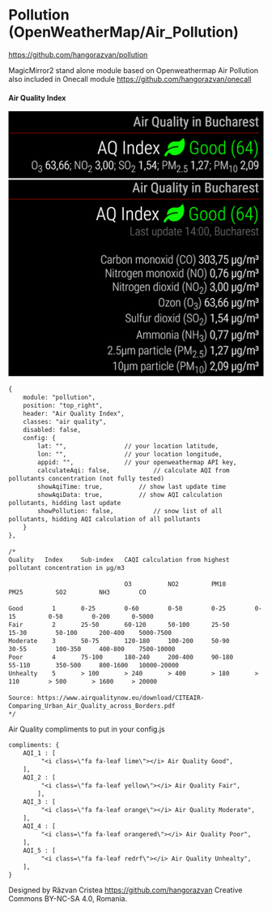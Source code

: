 # Pollution (OpenWeatherMap/Air_Pollution)

https://github.com/hangorazvan/pollution

MagicMirror2 stand alone module based on Openweathermap Air Pollution also included in Onecall module https://github.com/hangorazvan/onecall

#### Air Quality Index

<img src=https://github.com/hangorazvan/pollution/blob/master/aqi_c.png>
<img src=https://github.com/hangorazvan/pollution/blob/master/aqi.png>

	{
		module: "pollution",
		position: "top_right",
		header: "Air Quality Index",
		classes: "air quality",
		disabled: false,
		config: {
			lat: "",				// your location latitude,
			lon: "",				// your location longitude,
			appid: "",				// your openweathermap API key,
			calculateAqi: false,			// calculate AQI from pollutants concentration (not fully tested)
			showAqiTime: true,			// show last update time
			showAqiData: true,			// show AQI calculation pollutants, hidding last update
			showPollution: false,			// snow list of all pollutants, hidding AQI calculation of all pollutants
		}
	},

	/*
	Quality   Index     Sub-index   CAQI calculation from highest pollutant concentration in μg/m3

	                                O3          NO2         PM10        PM25         SO2         NH3        CO

	Good        1       0-25        0-60        0-50        0-25        0-15         0-50        0-200      0-5000
	Fair        2       25-50       60-120      50-100      25-50       15-30        50-100      200-400    5000-7500
	Moderate    3       50-75       120-180     100-200     50-90       30-55        100-350     400-800    7500-10000
	Poor        4       75-100      180-240     200-400     90-180      55-110       350-500     800-1600   10000-20000
	Unhealty    5       > 100       > 240       > 400       > 180       > 110        > 500       > 1600     > 20000

	Source: https://www.airqualitynow.eu/download/CITEAIR-Comparing_Urban_Air_Quality_across_Borders.pdf
	*/

Air Quality compliments to put in your config.js

	compliments: {
		AQI_1 : [
			 "<i class=\"fa fa-leaf lime\"></i> Air Quality Good",
		],
		AQI_2 : [
			 "<i class=\"fa fa-leaf yellow\"></i> Air Quality Fair",
			],
		AQI_3 : [
			 "<i class=\"fa fa-leaf orange\"></i> Air Quality Moderate",
		],
		AQI_4 : [
			 "<i class=\"fa fa-leaf orangered\"></i> Air Quality Poor",
		],
		AQI_5 : [
			 "<i class=\"fa fa-leaf redrf\"></i> Air Quality Unhealty",
		],			
	}

Designed by Răzvan Cristea
https://github.com/hangorazvan
Creative Commons BY-NC-SA 4.0, Romania.
